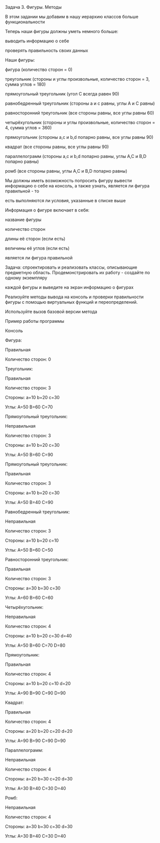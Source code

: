 Задача 3. Фигуры. Методы

В этом задании мы добавим в нашу иерархию классов больше функциональности

Теперь наши фигуры должны уметь немного больше:

выводить информацию о себе

проверять правильность своих данных

Наши фигуры:

фигура (количество сторон = 0)

треугольник (стороны и углы произвольные, количество сторон = 3, сумма углов = 180)

прямоугольный треугольник (угол C всегда равен 90)

равнобедренный треугольник (стороны a и c равны, углы A и C равны)

равносторонний треугольник (все стороны равны, все углы равны 60)

четырёхугольник (стороны и углы произвольные, количество сторон = 4, сумма углов = 360)

прямоугольник (стороны a,c и b,d попарно равны, все углы равны 90)

квадрат (все стороны равны, все углы равны 90)

параллелограмм (стороны a,c и b,d попарно равны, углы A,C и B,D попарно равны)

ромб (все стороны равны, углы A,C и B,D попарно равны)

Мы должны иметь возможность попросить фигуру вывести информацию о себе на консоль, а также узнать, является ли фигура правильной - то 

есть выполняются ли условия, указанные в списке выше

Информация о фигуре включает в себя:

название фигуры

количество сторон

длины её сторон (если есть)

величины её углов (если есть)

является ли фигура правильной

Задача: спроектировать и реализовать классы, описывающие предметную область. Продемонстрировать их работу - создайте по одному экземпляру 

каждой фигуры и выведите на экран информацию о фигурах

Реализуйте методы вывода на консоль и проверки правильности фигуры с помощью виртуальных функций и переопределений. 

Используйте вызов базовой версии метода

Пример работы программы

Консоль

Фигура:

Правильная

Количество сторон: 0

Треугольник:

Правильная

Количество сторон: 3

Стороны: a=10 b=20 c=30

Углы: A=50 B=60 C=70

Прямоугольный треугольник:

Неправильная

Количество сторон: 3

Стороны: a=10 b=20 c=30

Углы: A=50 B=60 C=90

Прямоугольный треугольник:

Правильная

Количество сторон: 3

Стороны: a=10 b=20 c=30

Углы: A=50 B=40 C=90

Равнобедренный треугольник:

Неправильная

Количество сторон: 3

Стороны: a=10 b=20 c=10

Углы: A=50 B=60 C=50

Равносторонний треугольник:

Правильная

Количество сторон: 3

Стороны: a=30 b=30 c=30

Углы: A=60 B=60 C=60

Четырёхугольник:

Неправильная

Количество сторон: 4

Стороны: a=10 b=20 c=30 d=40

Углы: A=50 B=60 C=70 D=80

Прямоугольник:

Правильная

Количество сторон: 4

Стороны: a=10 b=20 c=10 d=20

Углы: A=90 B=90 C=90 D=90

Квадрат:

Правильная

Количество сторон: 4

Стороны: a=20 b=20 c=20 d=20

Углы: A=90 B=90 C=90 D=90

Параллелограмм:

Неправильная

Количество сторон: 4

Стороны: a=20 b=30 c=20 d=30

Углы: A=30 B=40 C=30 D=40

Ромб:

Неправильная

Количество сторон: 4

Стороны: a=30 b=30 c=30 d=30

Углы: A=30 B=40 C=30 D=40
